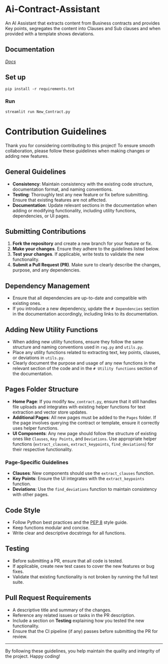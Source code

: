 # Ai-Contract-Assistant
An AI Assistant that extracts content from Business contracts and provides Key points, segregates the content into Clauses and Sub clauses and when provided with a template shows deviations.

## Documentation

[*Docs*](https://github.com/Ashuradhipathi/Ai-Contract-Assistant/blob/main/Documentation.md)

## Set up

```
pip install -r requirements.txt
```
### Run

```
streamlit run New_Contract.py
```

# Contribution Guidelines

Thank you for considering contributing to this project! To ensure smooth collaboration, please follow these guidelines when making changes or adding new features.

## General Guidelines
- **Consistency**: Maintain consistency with the existing code structure, documentation format, and naming conventions.
- **Testing**: Thoroughly test any new feature or fix before submitting. Ensure that existing features are not affected.
- **Documentation**: Update relevant sections in the documentation when adding or modifying functionality, including utility functions, dependencies, or UI pages.

## Submitting Contributions
1. **Fork the repository** and create a new branch for your feature or fix.
2. **Make your changes**. Ensure they adhere to the guidelines listed below.
3. **Test your changes**. If applicable, write tests to validate the new functionality.
4. **Submit a Pull Request (PR)**. Make sure to clearly describe the changes, purpose, and any dependencies.

## Dependency Management
- Ensure that all dependencies are up-to-date and compatible with existing ones.
- If you introduce a new dependency, update the `# Dependencies` section in the documentation accordingly, including links to its documentation.

## Adding New Utility Functions
- When adding new utility functions, ensure they follow the same structure and naming conventions used in `rag.py` and `utils.py`.
- Place any utility functions related to extracting text, key points, clauses, or deviations in `utils.py`.
- Clearly document the purpose and usage of any new functions in the relevant section of the code and in the `# Utility functions` section of the documentation.

## Pages Folder Structure
- **Home Page**: If you modify `New_contract.py`, ensure that it still handles file uploads and integrates with existing helper functions for text extraction and vector store updates.
- **Additional Pages**: All new pages must be added to the `Pages` folder. If the page involves querying the contract or template, ensure it correctly uses helper functions.
- **UI Components**: Any new page should follow the structure of existing ones like `Clauses`, `Key Points`, and `Deviations`. Use appropriate helper functions (`extract_clauses`, `extract_keypoints`, `find_deviations`) for their respective functionality.

### Page-Specific Guidelines
- **Clauses**: New components should use the `extract_clauses` function.
- **Key Points**: Ensure the UI integrates with the `extract_keypoints` function.
- **Deviations**: Use the `find_deviations` function to maintain consistency with other pages.

## Code Style
- Follow Python best practices and the [PEP 8](https://www.python.org/dev/peps/pep-0008/) style guide.
- Keep functions modular and concise.
- Write clear and descriptive docstrings for all functions.

## Testing
- Before submitting a PR, ensure that all code is tested.
- If applicable, create new test cases to cover the new features or bug fixes.
- Validate that existing functionality is not broken by running the full test suite.

## Pull Request Requirements
- A descriptive title and summary of the changes.
- Reference any related issues or tasks in the PR description.
- Include a section on **Testing** explaining how you tested the new functionality.
- Ensure that the CI pipeline (if any) passes before submitting the PR for review.

---

By following these guidelines, you help maintain the quality and integrity of the project. Happy coding!
